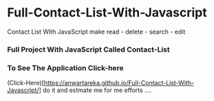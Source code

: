 # Full-Contact-List-With-Javascript
Contact List With JavaScript make read - delete - search - edit 
### Full Project With JavaScript Called Contact-List
### To See The Application Click-here
(Click-Here)[https://anwartareka.github.io/Full-Contact-List-With-Javascript/] do it and estmate me for me efforts  ....
